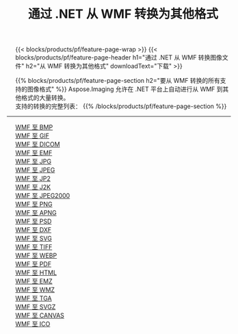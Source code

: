 ﻿---
title: 通过 .NET 从 WMF 转换为其他格式 
weight: 3920
url: /zh-hans/net/conversion/from/wmf 
lang: zh-hans
langdirlevel: 2
locales: zh-hans,ja,it,ru,de,es,fr,nl,id,lt,pl,pt,vi,tr,ko,zh-hant,ar,hi,th,sv,cs,uk,he
description: 使用 Aspose.Imaging，您可以轻松地将 WMF 转换为其他格式
---

{{< blocks/products/pf/feature-page-wrap >}}
{{< blocks/products/pf/feature-page-header h1="通过 .NET 从 WMF 转换图像文件" h2="从 WMF 转换为其他格式" downloadText="下载" >}}


{{% blocks/products/pf/feature-page-section  h2="要从 WMF 转换的所有支持的图像格式" %}}
Aspose.Imaging 允许在 .NET 平台上自动进行从 WMF 到其他格式的大量转换。
<br/>
支持的转换的完整列表：
{{% /blocks/products/pf/feature-page-section %}}
<div class="container-fluid productfamilypage bg-gray">
    <div class="convertypes bg-gray agp-content section">
        <div class="container">
		<hr style="margin-left:-20px;"/>
		<div class="row other-converters">
		    <div class='col-md-2 other-converter remove-lp remove-rp'><a href="/imaging/zh-hans/net/conversion/wmf-to-bmp" >WMF 至 BMP</a></div><div class='col-md-2 other-converter remove-lp remove-rp'><a href="/imaging/zh-hans/net/conversion/wmf-to-gif" >WMF 至 GIF</a></div><div class='col-md-2 other-converter remove-lp remove-rp'><a href="/imaging/zh-hans/net/conversion/wmf-to-dicom" >WMF 至 DICOM</a></div><div class='col-md-2 other-converter remove-lp remove-rp'><a href="/imaging/zh-hans/net/conversion/wmf-to-emf" >WMF 至 EMF</a></div><div class='col-md-2 other-converter remove-lp remove-rp'><a href="/imaging/zh-hans/net/conversion/wmf-to-jpg" >WMF 至 JPG</a></div><div class='col-md-2 other-converter remove-lp remove-rp'><a href="/imaging/zh-hans/net/conversion/wmf-to-jpeg" >WMF 至 JPEG</a></div><div class='col-md-2 other-converter remove-lp remove-rp'><a href="/imaging/zh-hans/net/conversion/wmf-to-jp2" >WMF 至 JP2</a></div><div class='col-md-2 other-converter remove-lp remove-rp'><a href="/imaging/zh-hans/net/conversion/wmf-to-j2k" >WMF 至 J2K</a></div><div class='col-md-2 other-converter remove-lp remove-rp'><a href="/imaging/zh-hans/net/conversion/wmf-to-jpeg2000" >WMF 至 JPEG2000</a></div><div class='col-md-2 other-converter remove-lp remove-rp'><a href="/imaging/zh-hans/net/conversion/wmf-to-png" >WMF 至 PNG</a></div><div class='col-md-2 other-converter remove-lp remove-rp'><a href="/imaging/zh-hans/net/conversion/wmf-to-apng" >WMF 至 APNG</a></div><div class='col-md-2 other-converter remove-lp remove-rp'><a href="/imaging/zh-hans/net/conversion/wmf-to-psd" >WMF 至 PSD</a></div><div class='col-md-2 other-converter remove-lp remove-rp'><a href="/imaging/zh-hans/net/conversion/wmf-to-dxf" >WMF 至 DXF</a></div><div class='col-md-2 other-converter remove-lp remove-rp'><a href="/imaging/zh-hans/net/conversion/wmf-to-svg" >WMF 至 SVG</a></div><div class='col-md-2 other-converter remove-lp remove-rp'><a href="/imaging/zh-hans/net/conversion/wmf-to-tiff" >WMF 至 TIFF</a></div><div class='col-md-2 other-converter remove-lp remove-rp'><a href="/imaging/zh-hans/net/conversion/wmf-to-webp" >WMF 至 WEBP</a></div><div class='col-md-2 other-converter remove-lp remove-rp'><a href="/imaging/zh-hans/net/conversion/wmf-to-pdf" >WMF 至 PDF</a></div><div class='col-md-2 other-converter remove-lp remove-rp'><a href="/imaging/zh-hans/net/conversion/wmf-to-html" >WMF 至 HTML</a></div><div class='col-md-2 other-converter remove-lp remove-rp'><a href="/imaging/zh-hans/net/conversion/wmf-to-emz" >WMF 至 EMZ</a></div><div class='col-md-2 other-converter remove-lp remove-rp'><a href="/imaging/zh-hans/net/conversion/wmf-to-wmz" >WMF 至 WMZ</a></div><div class='col-md-2 other-converter remove-lp remove-rp'><a href="/imaging/zh-hans/net/conversion/wmf-to-tga" >WMF 至 TGA</a></div><div class='col-md-2 other-converter remove-lp remove-rp'><a href="/imaging/zh-hans/net/conversion/wmf-to-svgz" >WMF 至 SVGZ</a></div><div class='col-md-2 other-converter remove-lp remove-rp'><a href="/imaging/zh-hans/net/conversion/wmf-to-canvas" >WMF 至 CANVAS</a></div><div class='col-md-2 other-converter remove-lp remove-rp'><a href="/imaging/zh-hans/net/conversion/wmf-to-ico" >WMF 至 ICO</a></div>
                </div>
        </div>
    </div>
</div>
<br/>

